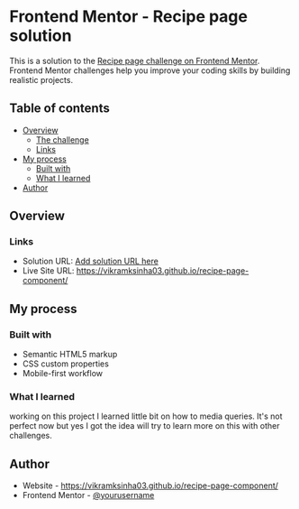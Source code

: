 # Frontend Mentor - Recipe page solution

This is a solution to the [Recipe page challenge on Frontend Mentor](https://www.frontendmentor.io/challenges/recipe-page-KiTsR8QQKm). Frontend Mentor challenges help you improve your coding skills by building realistic projects.

## Table of contents

- [Overview](#overview)
  - [The challenge](#the-challenge)
  - [Links](#links)
- [My process](#my-process)
  - [Built with](#built-with)
  - [What I learned](#what-i-learned)
- [Author](#author)

## Overview

### Links

- Solution URL: [Add solution URL here](https://your-solution-url.com)
- Live Site URL: https://vikramksinha03.github.io/recipe-page-component/

## My process

### Built with

- Semantic HTML5 markup
- CSS custom properties
- Mobile-first workflow

### What I learned

working on this project I learned little bit on how to media queries. It's not perfect now but yes I got the idea will try to
learn more on this with other challenges.

## Author

- Website - https://vikramksinha03.github.io/recipe-page-component/
- Frontend Mentor - [@yourusername](https://www.frontendmentor.io/profile/yourusername)
